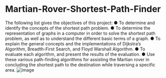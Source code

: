 # Martian-Rover-Shortest-Path-Finder

The following list gives the objectives of this project:
● To determine and identify the concepts of the shortest path problem.
● To determine the representation of graphs in a computer in order to solve the
shortest path problem, as well as to understand the different basic terms of a
graph.
● To explain the general concepts and the implementations of Dijkstra’s
Algorithm, Breadth-First Search, and Floyd Warshall Algorithm.
● To evaluate each algorithm, and present the results of the evaluation.
● Use these various path-finding algorithms for assisting the Martian rover in
concluding the shortest path to the destination while traversing a specific area.
![image](https://user-images.githubusercontent.com/86773949/180975531-2e007141-7ea2-4c3c-bddc-985a941cf061.png)
